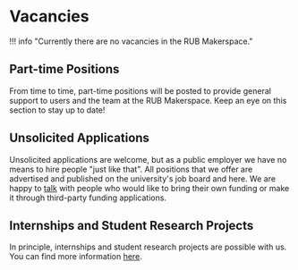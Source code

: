 # Vacancies

!!! info "Currently there are no vacancies in the RUB Makerspace." 

## Part-time Positions 

From time to time, part-time positions will be posted to provide general support to users and the team at the RUB Makerspace. Keep an eye on this section to stay up to date! 

## Unsolicited Applications

Unsolicited applications are welcome, but as a public employer we have no means to hire people "just like that". All positions that we offer are advertised and published on the university's job board and here. We are happy to [talk](kontakt.en.md) with people who would like to bring their own funding or make it through third-party funding applications. 

## Internships and Student Research Projects

In principle, internships and student research projects are possible with us. You can find more information [here](praktika.en.md).
